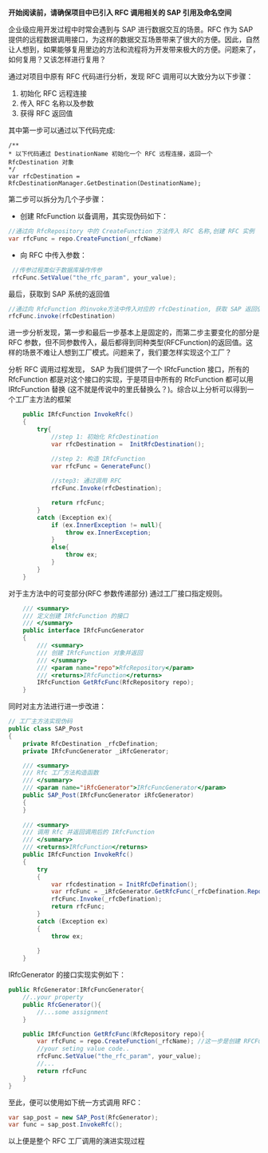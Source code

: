 **开始阅读前，请确保项目中已引入 RFC 调用相关的 SAP 引用及命名空间**

企业级应用开发过程中时常会遇到与 SAP 进行数据交互的场景。RFC 作为 SAP 提供的远程数据调用接口，为这样的数据交互场景带来了很大的方便。因此，自然让人想到，如果能够复用里边的方法和流程将为开发带来极大的方便。问题来了，如何复用？又该怎样进行复用？

通过对项目中原有 RFC 代码进行分析，发现 RFC 调用可以大致分为以下步骤：
1. 初始化 RFC 远程连接
2. 传入 RFC 名称以及参数
3. 获得 RFC 返回值

其中第一步可以通过以下代码完成:
```CSharp
/**
* 以下代码通过 DestinationName 初始化一个 RFC 远程连接，返回一个 RfcDestination 对象
*/
var rfcDestination =  RfcDestinationManager.GetDestination(DestinationName);

``` 
第二步可以拆分为几个子步骤：

- 创建 RfcFunction 以备调用，其实现伪码如下：

```csharp
//通过向 RfcRepository 中的 CreateFunction 方法传入 RFC 名称,创建 RFC 实例
var rfcFunc = repo.CreateFunction(_rfcName)

```
- 向 RFC 中传入参数：

```csharp
 //传参过程类似于数据库操作传参
 rfcFunc.SetValue("the_rfc_param", your_value);
```
最后，获取到 SAP 系统的返回值
```csharp
//通过向 RfcFunction 的invoke方法中传入对应的 rfcDestination, 获取 SAP 返回值
rfcFunc.invoke(rfcDestination)
``` 

进一步分析发现，第一步和最后一步基本上是固定的，而第二步主要变化的部分是 RFC 参数，但不同参数传入，最后都得到同种类型(RFCFunction)的返回值。这样的场景不难让人想到工厂模式。问题来了，我们要怎样实现这个工厂？

分析 RFC 调用过程发现， SAP 为我们提供了一个 IRfcFunction 接口，所有的 RfcFunction 都是对这个接口的实现，于是项目中所有的 RfcFunction 都可以用 IRfcFunction 替换 (这不就是传说中的里氏替换么？)。综合以上分析可以得到一个工厂主方法的框架

```csharp
    public IRfcFunction InvokeRfc()
    {
        try{
            //step 1: 初始化 RfcDestination
            var rfcDestination =  InitRfcDestination();

            //step 2: 构造 IRfcFunction
            var rfcFunc = GenerateFunc()
                
            //step3: 通过调用 RFC
            rfcFunc.Invoke(rfcDestination);

            return rfcFunc;
        }
        catch (Exception ex){
            if (ex.InnerException != null){
                throw ex.InnerException;
            }
            else{
                throw ex;
            }
        }
    }

```

对于主方法中的可变部分(RFC 参数传递部分) 通过工厂接口指定规则。
```csharp
    /// <summary>
    /// 定义创建 IRfcFunction 的接口
    /// </summary>
    public interface IRfcFuncGenerator
    {
        /// <summary>
        /// 创建 IRfcFunction 对象并返回
        /// </summary>
        /// <param name="repo">RfcRepository</param>
        /// <returns>IRfcFunction</returns>
        IRfcFunction GetRfcFunc(RfcRepository repo);
    }
```
同时对主方法进行进一步改进：

```csharp
// 工厂主方法实现伪码
public class SAP_Post
{
    private RfcDestination _rfcDefination;
    private IRfcFuncGenerator _iRfcGenerator;

    /// <summary>
    /// Rfc 工厂方法构造函数
    /// </summary>
    /// <param name="iRfcGenerator">IRfcFuncGenerator</param>
    public SAP_Post(IRfcFuncGenerator iRfcGenerator)
    {
    }
    
    /// <summary>
    /// 调用 Rfc 并返回调用后的 IRfcFunction
    /// </summary>
    /// <returns>IRfcFunction</returns>
    public IRfcFunction InvokeRfc()
    {
        try
        {
            var rfcdestination = InitRfcDefination();
            var rfcFunc = _iRfcGenerator.GetRfcFunc(_rfcDefination.Repository);
            rfcFunc.Invoke(_rfcDefination);
            return rfcFunc;
        }
        catch (Exception ex)
        {
            throw ex;
            
        }
    }
```
IRfcGenerator 的接口实现实例如下：
```csharp
public RfcGenerator:IRfcFuncGenerator{
    //..your property
    public RfcGenerator(){
        //...some assignment
    }

    public IRfcFunction GetRfcFunc(RfcRepository repo){
        var rfcFunc = repo.CreateFunction(_rfcName); //这一步是创建 RFCFunctioin 是必须的
        //your seting value code..
        rfcFunc.SetValue("the_rfc_param", your_value);
        //...
        return rfcFunc
    }
}
```
至此，便可以使用如下统一方式调用 RFC：

```csharp
var sap_post = new SAP_Post(RfcGenerator);
var func = sap_post.InvokeRfc();
```
以上便是整个 RFC 工厂调用的演进实现过程 